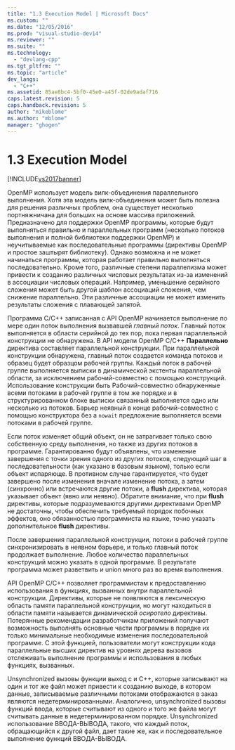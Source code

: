 ```yaml
---
title: "1.3 Execution Model | Microsoft Docs"
ms.custom: ""
ms.date: "12/05/2016"
ms.prod: "visual-studio-dev14"
ms.reviewer: ""
ms.suite: ""
ms.technology: 
  - "devlang-cpp"
ms.tgt_pltfrm: ""
ms.topic: "article"
dev_langs: 
  - "C++"
ms.assetid: 85ae8bc4-5bf0-45e0-a45f-02de9adaf716
caps.latest.revision: 5
caps.handback.revision: 5
author: "mikeblome"
ms.author: "mblome"
manager: "ghogen"
---
```

# 1.3 Execution Model
[!INCLUDE[vs2017banner](../../assembler/inline/includes/vs2017banner.md)]

OpenMP использует модель вилк\-объединения параллельного выполнения.  Хотя эта модель вилк\-объединения может быть полезна для решения различных проблем, она существует несколько портняжничана для больших на основе массива приложений.  Предназначено для поддержки OpenMP программы, которые будут выполняться правильно и параллельных программ \(несколько потоков выполнения и полной библиотеки поддержки OpenMP\) и неучитываемые как последовательные программы \(директивы OpenMP и простое заштырят библиотеку\).  Однако возможна и не может начинаться программы, которая работает правильно выполняться последовательно.  Кроме того, различные степени параллелизма может привести к созданию различных числовых результатах из\-за изменений в ассоциации числовых операций.  Например, уменьшение серийного сложения может быть другой шаблон ассоциаций сложения, чем снижение параллельно.  Эти различные ассоциации не может изменить результаты сложения с плавающей запятой.  
  
 Программа C\/C\+\+ записанная с API OpenMP начинается выполнение по мере один поток выполнения вызвавшей *главный поток*.  Главный поток выполняется в области серийной до тех пор, пока первая параллельной конструкции не обнаружена.  В API модели OpenMP C\/C\+\+ **Параллельно** директива составляет параллельной конструкции.  При параллельной конструкции обнаружена, главный поток создается команда потоков и образец будет образцом рабочей группы.  Каждый поток в рабочей группе выполняется выписки в динамической экстенты параллельной области, за исключением рабочий\-совместно с помощью конструкций.  Использование конструкции быть Рабочий\-совместно обнаруженные всеми потоками в рабочей группе в том же порядке и в структурированном блоке выписки связанный выполняется одно или несколько из потоков.  Барьер неявный в конце рабочий\-совместно с помощью конструктора без a `nowait` предложение выполняется всеми потоками в рабочей группе.  
  
 Если поток изменяет общий объект, он не затрагивает только свою собственную среду выполнения, но также из других потоков в программе.  Гарантированно будут объявлены, что изменение завершения с точки зрения одного из других потоков, следующий шаг в последовательности \(как указано в базовым языком\), только если объект испаряюще.  В противном случае гарантируется, что будет завершено после изменения вначале изменение потока, а затем \(синхронно\) или встречаются другие потоки, a **flush** директива, которая указывает объект \(явно или неявно\).  Обратите внимание, что при **flush** директивы, которые подразумеваются другими директивами OpenMP не достаточны, чтобы обеспечить требуемый порядок побочных эффектов, оно обязанностью программиста на языке, точно указать дополнительное  **flush** директивы.  
  
 После завершения параллельной конструкции, потоки в рабочей группе синхронизировать в неявном барьере, и только главный поток продолжает выполнение.  Любое количество параллельных конструкций можно указать в одной программе.  В результате программа может разветвить и union много раз во время выполнения.  
  
 API OpenMP C\/C\+\+ позволяет программистам к предоставлению использования в функциях, вызванных внутри параллельной конструкции.  Директивы, которые не появляются в лексическую область памяти параллельной конструкции, но могут находиться в области памяти называется динамической *осиротело* директивы.  Потерянные рекомендации разработчикам приложений получают возможность выполнять основные части программы в порядке их только минимальные необходимые изменения последовательной программе.  С этой функцией, пользователи могут конструкции кода параллельные высших директив на уровнях дерева вызовов отслеживать выполнение программы и использования в любых функциях, вызванных.  
  
 Unsynchronized вызовы функции выход c и C\+\+, которые записывают на один и тот же файл может привести к созданию выходе, в котором данные, записываемые различными потоками отображаются в заказ являются недетерминированными.  Аналогично, unsynchronized вызовы функций ввода, которые считывают из одного и того же файла могут считывать данные в недетерминированном порядке.  Unsynchronized использование ВВОДА\-ВЫВОДА, такого, что каждый поток, обращающийся к другой файл, дает такие же, как и последовательное выполнение функций ВВОДА\-ВЫВОДА.